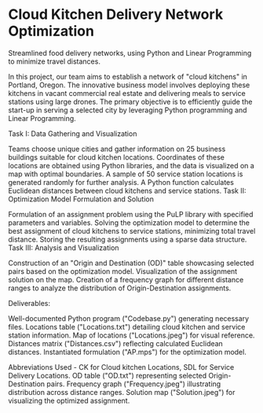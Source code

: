 # Cloud Kitchen Delivery Network Optimization
Streamlined food delivery networks, using Python and Linear Programming to minimize travel distances.

In this project, our team aims to establish a network of "cloud kitchens" in Portland, Oregon. The innovative business model involves deploying these kitchens in vacant commercial real estate and delivering meals to service stations using large drones. The primary objective is to efficiently guide the start-up in serving a selected city by leveraging Python programming and Linear Programming.

Task I: Data Gathering and Visualization

Teams choose unique cities and gather information on 25 business buildings suitable for cloud kitchen locations.
Coordinates of these locations are obtained using Python libraries, and the data is visualized on a map with optimal boundaries.
A sample of 50 service station locations is generated randomly for further analysis.
A Python function calculates Euclidean distances between cloud kitchens and service stations.
Task II: Optimization Model Formulation and Solution

Formulation of an assignment problem using the PuLP library with specified parameters and variables.
Solving the optimization model to determine the best assignment of cloud kitchens to service stations, minimizing total travel distance.
Storing the resulting assignments using a sparse data structure.
Task III: Analysis and Visualization

Construction of an "Origin and Destination (OD)" table showcasing selected pairs based on the optimization model.
Visualization of the assignment solution on the map.
Creation of a frequency graph for different distance ranges to analyze the distribution of Origin-Destination assignments.

Deliverables:

Well-documented Python program ("Codebase.py") generating necessary files.
Locations table ("Locations.txt") detailing cloud kitchen and service station information.
Map of locations ("Locations.jpeg") for visual reference.
Distances matrix ("Distances.csv") reflecting calculated Euclidean distances.
Instantiated formulation ("AP.mps") for the optimization model.

Abbreviations Used - CK for Cloud kitchen Locations, SDL for Service Delivery Locations.
OD table ("OD.txt") representing selected Origin-Destination pairs.
Frequency graph ("Frequency.jpeg") illustrating distribution across distance ranges.
Solution map ("Solution.jpeg") for visualizing the optimized assignment.
